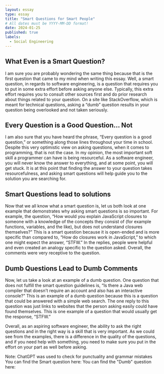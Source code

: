 ```yaml
---
layout: essay
type: essay
title: "Smart Questions for Smart People"
# All dates must be YYYY-MM-DD format!
date: 2024-01-25
published: true
labels:
  - Social Engineering
---
```



## What Even is a Smart Question?

I am sure you are probably wondering the same thing because that is the first question that came to my mind when writing this essay. Well, a smart question, in regards to software engineering, is a question that requires you to put in some extra effort before asking anyone else. Typically, this extra effort requires you to consult other sources first and do prior research about things related to your question. On a site like StackOverflow, which is meant for technical questions, asking a “dumb” question results in your question being overlooked and not taken seriously.

## Every Question is a Good Question… Not

I am also sure that you have heard the phrase, “Every question is a good question,” or something along those lines throughout your time in school. Despite this very optimistic view on asking questions, when it comes to programming, that is not the case. In my opinion, the most important soft skill a programmer can have is being resourceful. As a software engineer, you will never know the answer to everything, and at some point, you will get stuck. It is at this point that finding the answer to your question takes resourcefulness, and asking smart questions will help guide you to the solution you are searching for.

## Smart Questions lead to solutions

Now that we all know what a smart question is, let us both look at one example that demonstrates why asking smart questions is so important. For example, the question, “How would you explain JavaScript closures to someone with a knowledge of the concepts they consist of (for example functions, variables, and the like), but does not understand closures themselves?” This is a smart question because it is open-ended and is more specific than compared to, “How do closures work in JavaScript,” to which one might expect the answer, “STFW.” In the replies, people were helpful and even created an analogy specific to the question asked. Overall, the comments were very receptive to the question.

## Dumb Questions Lead to Dumb Comments

Now, let us take a look at an example of a dumb question. One question that does not fulfill the smart question guidelines is, “Is there a Java web compiler that doesn't require an account and also has an interactive console?” This is an example of a dumb question because this is a question that could be answered with a simple web search. The one reply to this question was just links to websites that the person asking easily could have found themselves. This is one example of a question that would usually get the response, “STFW.”

Overall, as an aspiring software engineer, the ability to ask the right questions and in the right way is a skill that is very important. As we could see from the examples, there is a difference in the quality of the questions, and if you need help with something, you need to make sure you put in the effort on your part as well before asking.


Note: ChatGPT was used to check for punctuality and grammar mistakes 
You can find the Smart question here: 
You can find the "Dumb" question here:
